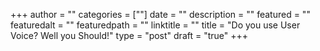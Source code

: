 +++
author = ""
categories = [""]
date = ""
description = ""
featured = ""
featuredalt = ""
featuredpath = ""
linktitle = ""
title = "Do you use User Voice?  Well you Should!"
type = "post"
draft = "true"
+++
